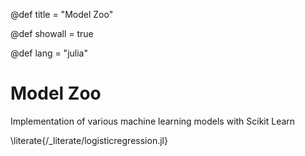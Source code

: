 @def title = "Model Zoo"

@def showall = true

@def lang = "julia"

# Model Zoo

Implementation of various machine learning models with Scikit Learn



\literate{/_literate/logisticregression.jl}     